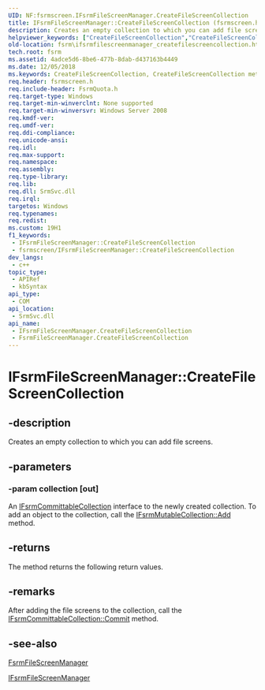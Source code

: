 ```yaml
---
UID: NF:fsrmscreen.IFsrmFileScreenManager.CreateFileScreenCollection
title: IFsrmFileScreenManager::CreateFileScreenCollection (fsrmscreen.h)
description: Creates an empty collection to which you can add file screens.
helpviewer_keywords: ["CreateFileScreenCollection","CreateFileScreenCollection method [File Server Resource Manager]","CreateFileScreenCollection method [File Server Resource Manager]","FsrmFileScreenManager class","CreateFileScreenCollection method [File Server Resource Manager]","IFsrmFileScreenManager interface","FsrmFileScreenManager class [File Server Resource Manager]","CreateFileScreenCollection method","IFsrmFileScreenManager interface [File Server Resource Manager]","CreateFileScreenCollection method","IFsrmFileScreenManager.CreateFileScreenCollection","IFsrmFileScreenManager::CreateFileScreenCollection","fs.ifsrmfilescreenmanager_createfilescreencollection","fsrm.ifsrmfilescreenmanager_createfilescreencollection","fsrmscreen/IFsrmFileScreenManager::CreateFileScreenCollection"]
old-location: fsrm\ifsrmfilescreenmanager_createfilescreencollection.htm
tech.root: fsrm
ms.assetid: 4adce5d6-8be6-477b-8dab-d437163b4449
ms.date: 12/05/2018
ms.keywords: CreateFileScreenCollection, CreateFileScreenCollection method [File Server Resource Manager], CreateFileScreenCollection method [File Server Resource Manager],FsrmFileScreenManager class, CreateFileScreenCollection method [File Server Resource Manager],IFsrmFileScreenManager interface, FsrmFileScreenManager class [File Server Resource Manager],CreateFileScreenCollection method, IFsrmFileScreenManager interface [File Server Resource Manager],CreateFileScreenCollection method, IFsrmFileScreenManager.CreateFileScreenCollection, IFsrmFileScreenManager::CreateFileScreenCollection, fs.ifsrmfilescreenmanager_createfilescreencollection, fsrm.ifsrmfilescreenmanager_createfilescreencollection, fsrmscreen/IFsrmFileScreenManager::CreateFileScreenCollection
req.header: fsrmscreen.h
req.include-header: FsrmQuota.h
req.target-type: Windows
req.target-min-winverclnt: None supported
req.target-min-winversvr: Windows Server 2008
req.kmdf-ver: 
req.umdf-ver: 
req.ddi-compliance: 
req.unicode-ansi: 
req.idl: 
req.max-support: 
req.namespace: 
req.assembly: 
req.type-library: 
req.lib: 
req.dll: SrmSvc.dll
req.irql: 
targetos: Windows
req.typenames: 
req.redist: 
ms.custom: 19H1
f1_keywords:
 - IFsrmFileScreenManager::CreateFileScreenCollection
 - fsrmscreen/IFsrmFileScreenManager::CreateFileScreenCollection
dev_langs:
 - c++
topic_type:
 - APIRef
 - kbSyntax
api_type:
 - COM
api_location:
 - SrmSvc.dll
api_name:
 - IFsrmFileScreenManager.CreateFileScreenCollection
 - FsrmFileScreenManager.CreateFileScreenCollection
---
```


# IFsrmFileScreenManager::CreateFileScreenCollection


## -description

Creates an empty collection to which you can add file screens.

## -parameters

### -param collection [out]

An <a href="https://docs.microsoft.com/previous-versions/windows/desktop/api/fsrm/nn-fsrm-ifsrmcommittablecollection">IFsrmCommittableCollection</a> interface to the newly created collection. To add an object to the collection, call the <a href="https://docs.microsoft.com/previous-versions/windows/desktop/api/fsrm/nf-fsrm-ifsrmmutablecollection-add">IFsrmMutableCollection::Add</a> method.

## -returns

The method returns the following return values.

## -remarks

After adding the file screens to the collection, call the <a href="https://docs.microsoft.com/previous-versions/windows/desktop/api/fsrm/nf-fsrm-ifsrmcommittablecollection-commit">IFsrmCommittableCollection::Commit</a> method.

## -see-also

<a href="https://docs.microsoft.com/previous-versions/windows/desktop/fsrm/fsrmfilescreenmanager">FsrmFileScreenManager</a>



<a href="https://docs.microsoft.com/previous-versions/windows/desktop/api/fsrmscreen/nn-fsrmscreen-ifsrmfilescreenmanager">IFsrmFileScreenManager</a>

